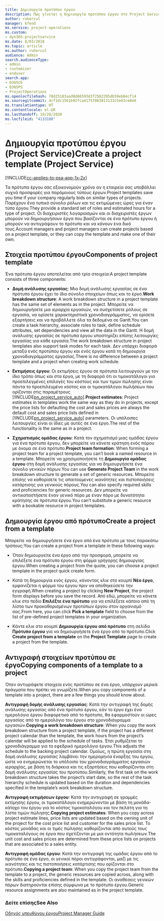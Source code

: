 ```yaml
---
title: Δημιουργία προτύπου έργου
description: Πώς γίνεται η δημιουργία προτύπου έργου στο Project Service
author: ruhercul
manager: kfend
ms.service: project-operations
ms.custom:
- dyn365-projectservice
ms.date: 8/03/2018
ms.topic: article
ms.author: ruhercul
audience: Admin
search.audienceType:
- admin
- customizer
- enduser
search.app:
- D365CE
- D365PS
- ProjectOperations
ms.openlocfilehash: 78d25183aad8d86593d3f2582295db59eb84cf14
ms.sourcegitcommit: 4cf1dc1561b92fca4175f0b3813133c5e63ce8e6
ms.translationtype: HT
ms.contentlocale: el-GR
ms.lasthandoff: 10/28/2020
ms.locfileid: "4133188"
---
```

# <a name="create-a-project-template-project-service"></a><span data-ttu-id="e4dc9-103">Δημιουργία προτύπου έργου (Project Service)</span><span class="sxs-lookup"><span data-stu-id="e4dc9-103">Create a project template (Project Service)</span></span>

[!INCLUDE[cc-applies-to-psa-app-1x-2x](../includes/cc-applies-to-psa-app-1x-2x.md)]

<span data-ttu-id="e4dc9-104">Τα πρότυπα έργου σάς εξοικονομούν χρόνο αν η εταιρεία σας υποβάλλει συχνά προσφορές για παρόμοιους τύπους έργων.</span><span class="sxs-lookup"><span data-stu-id="e4dc9-104">Project templates save you time if your company regularly bids on similar types of projects.</span></span> <span data-ttu-id="e4dc9-105">Παρέχουν ένα τυπικό σύνολο ρόλων και τις εκτιμώμενες ώρες για έναν τύπο έργου.</span><span class="sxs-lookup"><span data-stu-id="e4dc9-105">They provide a standard set of roles and estimated hours for a type of project.</span></span> <span data-ttu-id="e4dc9-106">Οι διαχειριστές λογαριασμών και οι διαχειριστές έργων μπορούν να δημιουργήσουν έργα που βασίζονται σε ένα πρότυπο έργου ή μπορούν να αντιγράψουν το πρότυπο και να κάνουν ένα δικό τους.</span><span class="sxs-lookup"><span data-stu-id="e4dc9-106">Account managers and project managers can create projects based on a project template, or they can copy the template and make one of their own.</span></span>  
  
## <a name="components-of-project-template"></a><span data-ttu-id="e4dc9-107">Στοιχεία προτύπου έργου</span><span class="sxs-lookup"><span data-stu-id="e4dc9-107">Components of project template</span></span>
 <span data-ttu-id="e4dc9-108">Ένα πρότυπο έργου αποτελείται από τρία στοιχεία:</span><span class="sxs-lookup"><span data-stu-id="e4dc9-108">A project template consists of three components:</span></span>  
  
- <span data-ttu-id="e4dc9-109">**Δομή ανάλυσης εργασίας**: Μια δομή ανάλυσης εργασίας σε ένα πρότυπο έργου έχει το ίδιο σύνολο στοιχείων όπως και το έργο.</span><span class="sxs-lookup"><span data-stu-id="e4dc9-109">**Work breakdown structure**: A work breakdown structure in a project template has the same set of elements as in the project.</span></span> <span data-ttu-id="e4dc9-110">Μπορείτε να δημιουργήσετε μια ιεραρχία εργασιών, να συσχετίσετε ρόλους σε εργασία, να ορίσετε χαρακτηριστικά χρονοδιαγράμματος, να ορίσετε εξαρτήσεις και να προβάλλετε όλα τα δεδομένα σε Gantt.</span><span class="sxs-lookup"><span data-stu-id="e4dc9-110">You can create a task hierarchy, associate roles to task, define schedule attributes, set dependencies and view all the data in the Gantt.</span></span> <span data-ttu-id="e4dc9-111">Η δομή ανάλυσης εργασίας σε πρότυπα έργου υποστηρίζει επίσης λειτουργίες εργασίας για κάθε εργασία.</span><span class="sxs-lookup"><span data-stu-id="e4dc9-111">The work breakdown structure in project templates also support task modes for each task.</span></span> <span data-ttu-id="e4dc9-112">Δεν υπάρχει διαφορά μεταξύ ενός προτύπου έργου και ενός έργου κατά τη δημιουργία χρονοδιαγράμματος εργασίας.</span><span class="sxs-lookup"><span data-stu-id="e4dc9-112">There is no difference between a project template and a project when creating work schedule.</span></span>  
  
- <span data-ttu-id="e4dc9-113">**Εκτιμήσεις έργου**: Οι εκτιμήσεις έργου σε πρότυπα λειτουργούν με τον ίδιο τρόπο όπως και στα έργα, με τη διαφορά ότι οι τιμοκατάλογοι για προεπιλεγμένες επιλογές του κόστους και των τιμών πώλησης είναι πάντα το προεπιλεγμένο κόστος και οι τιμοκατάλογοι πωλήσεων που ορίζονται στις παραμέτρους [!INCLUDE[pn_project_service_auto](../includes/pn-project-service-auto.md)].</span><span class="sxs-lookup"><span data-stu-id="e4dc9-113">**Project estimates**: Project estimates in templates work the same way as they do in projects, except the price lists for defaulting the cost and sales prices are always the default cost and sales price lists defined in [!INCLUDE[pn_project_service_auto](../includes/pn-project-service-auto.md)] parameters.</span></span> <span data-ttu-id="e4dc9-114">Οι υπόλοιπες λειτουργίες είναι οι ίδιες με αυτές σε ένα έργο.</span><span class="sxs-lookup"><span data-stu-id="e4dc9-114">The rest of the functionality is the same as in a project.</span></span>  
  
- <span data-ttu-id="e4dc9-115">**Σχηματισμός ομάδας έργου**: Κατά τον σχηματισμό μιας ομάδας έργου για ένα πρότυπο έργου, δεν μπορείτε να κάνετε κράτηση ενός πόρου με όνομα σε ένα πρότυπο.</span><span class="sxs-lookup"><span data-stu-id="e4dc9-115">**Project team formation**: When forming a project team for a project template, you can’t book a named resource in a template.</span></span> <span data-ttu-id="e4dc9-116">Μπορείτε να χρησιμοποιήσετε τη **Δημιουργία ομάδας έργου** στη δομή ανάλυσης εργασίας για να δημιουργήσετε ένα σύνολο γενικών πόρων.</span><span class="sxs-lookup"><span data-stu-id="e4dc9-116">You can use **Generate Project Team** in the work breakdown structure to generate a set of generic resources.</span></span> <span data-ttu-id="e4dc9-117">Μπορείτε επίσης να καθορίσετε τις απαιτούμενες ικανότητες και πιστοποιήσεις κατάρτισης για γενικούς πόρους.</span><span class="sxs-lookup"><span data-stu-id="e4dc9-117">You can also specify required skills and proficiencies for generic resources.</span></span> <span data-ttu-id="e4dc9-118">Δεν μπορείτε να αντικαταστήσετε έναν γενικό πόρο με έναν πόρο με δυνατότητα κράτησης σε πρότυπα έργου.</span><span class="sxs-lookup"><span data-stu-id="e4dc9-118">You can’t substitute a generic resource with a bookable resource in project templates.</span></span>  
  
## <a name="create-a-project-from-a-template"></a><span data-ttu-id="e4dc9-119">Δημιουργία έργου από πρότυπο</span><span class="sxs-lookup"><span data-stu-id="e4dc9-119">Create a project from a template</span></span>  
 <span data-ttu-id="e4dc9-120">Μπορείτε να δημιουργήσετε ένα έργο από ένα πρότυπο με τους παρακάτω τρόπους:</span><span class="sxs-lookup"><span data-stu-id="e4dc9-120">You can create a project from a template in these following ways:</span></span>  
  
-   <span data-ttu-id="e4dc9-121">Όταν δημιουργείτε ένα έργο από την προσφορά, μπορείτε να επιλέξετε ένα πρότυπο έργου στη φόρμα γρήγορης δημιουργίας έργου.</span><span class="sxs-lookup"><span data-stu-id="e4dc9-121">When creating a project from the quote, you can choose a project template in the project quick create form.</span></span>  
  
-   <span data-ttu-id="e4dc9-122">Κατά τη δημιουργία ενός έργου, κάνοντας κλικ στο κουμπί **Νέο έργο**, εμφανίζεται η φόρμα του έργου πριν να αποθηκεύσετε την εγγραφή.</span><span class="sxs-lookup"><span data-stu-id="e4dc9-122">When creating a project by clicking **New Project**, the project form displays before you save the record.</span></span> <span data-ttu-id="e4dc9-123">Από εδώ, μπορείτε να κάνετε κλικ στο πεδίο **Επιλέξτε ένα πρότυπο** για να επιλέξετε κάποιο από τη λίστα των προκαθορισμένων προτύπων έργου στον οργανισμό σας.</span><span class="sxs-lookup"><span data-stu-id="e4dc9-123">From here, you can click **Pick a template** field to choose from the list of pre-defined project templates in your organization.</span></span>  
  
-   <span data-ttu-id="e4dc9-124">Κάντε κλικ στο κουμπί **Δημιουργία έργου από πρότυπο** στη σελίδα **Πρότυπο έργου** για να δημιουργήσετε ένα έργο από το πρότυπο.</span><span class="sxs-lookup"><span data-stu-id="e4dc9-124">Click **Create project from a template** on the **Project Template** page to create a project from the template.</span></span>  
  
## <a name="copying-components-of-a-template-to-a-project"></a><span data-ttu-id="e4dc9-125">Αντιγραφή στοιχείων προτύπου σε έργο</span><span class="sxs-lookup"><span data-stu-id="e4dc9-125">Copying components of a template to a project</span></span>  
 <span data-ttu-id="e4dc9-126">Όταν αντιγράφετε στοιχεία ενός προτύπου σε ένα έργο, υπάρχουν μερικά πράγματα που πρέπει να γνωρίζετε.</span><span class="sxs-lookup"><span data-stu-id="e4dc9-126">When you copy components of a template into a project, there are a few things you should know about.</span></span>  
  
 <span data-ttu-id="e4dc9-127">**Αντιγραφή δομής ανάλυσης εργασίας**: Κατά την αντιγραφή της δομής ανάλυσης εργασίας από ένα πρότυπο έργου, εάν το έργο έχει ένα ημερολόγιο έργου διαφορετικό από το πρότυπο, θα εφαρμοστούν οι ώρες εργασίας από το ημερολόγιο του έργου στο χρονοδιάγραμμα εργασιών.</span><span class="sxs-lookup"><span data-stu-id="e4dc9-127">**Copying a work breakdown structure**: When you copy the work breakdown structure from a project template, if the project has a different project calendar than the template, the work hours from the project’s calendar will be applied to the schedule of tasks.</span></span> <span data-ttu-id="e4dc9-128">Έτσι ρυθμίζεται το χρονοδιάγραμμα για το εφεδρικό ημερολόγιο έργου.</span><span class="sxs-lookup"><span data-stu-id="e4dc9-128">This adjusts the schedule to the backing project calendar.</span></span> <span data-ttu-id="e4dc9-129">Ομοίως, η πρώτη εργασία στη δομή ανάλυσης εργασίας λαμβάνει την ημερομηνία έναρξης του έργου, ώστε να ενημερώνεται το υπόλοιπο του χρονοδιαγράμματος εργασιών ιεραρχίας, με βάση τη διάρκεια και τις εξαρτήσεις που καθορίζονται στη δομή ανάλυσης εργασίας του προτύπου.</span><span class="sxs-lookup"><span data-stu-id="e4dc9-129">Similarly, the first task on the work breakdown structure takes the project’s start date, so the rest of the task hierarchy schedule is updated based on the duration and dependencies specified in the template’s work breakdown structure.</span></span>  
  
 <span data-ttu-id="e4dc9-130">**Αντιγραφή εκτιμήσεων έργου**: Κατά την αντιγραφή σε γραμμές εκτίμησης έργου, οι τιμοκατάλογοι ενημερώνονται με βάση τη μονάδα-κάτοχο του έργου για το κόστος τιμοκαταλόγου και τον πελάτη για τη λίστα τιμών πώλησης.</span><span class="sxs-lookup"><span data-stu-id="e4dc9-130">**Copying project estimates**: When you copy across project estimate lines, price lists are updated based on the owning unit of the project for the cost price list and customer for the sales price list.</span></span> <span data-ttu-id="e4dc9-131">Το κόστος μονάδας και οι τιμές πώλησης καθορίζονται από αυτούς τους τιμοκαταλόγους σε έργα που σχετίζονται με μια οντότητα πωλήσεων.</span><span class="sxs-lookup"><span data-stu-id="e4dc9-131">The unit cost and sales prices are determined from these price lists on projects that are associated to a sales entity.</span></span>  
  
 <span data-ttu-id="e4dc9-132">**Αντιγραφή ομάδας έργου**: Κατά την αντιγραφή της ομάδας έργου από το πρότυπο σε ένα έργο, οι γενικοί πόροι αντιγράφονται, μαζί με τις ικανότητες και τις πιστοποιήσεις κατάρτισης που ορίζονται στο πρότυπο.</span><span class="sxs-lookup"><span data-stu-id="e4dc9-132">**Copying a project team**: When you copy the project team from the template to a project, the generic resources are copied across, along with the skills and proficiencies defined in the template.</span></span> <span data-ttu-id="e4dc9-133">Οι αναθέσεις γενικών πόρων διατηρούνται επίσης σύμφωνα με το πρότυπο έργου.</span><span class="sxs-lookup"><span data-stu-id="e4dc9-133">Generic resource assignments are also maintained as in the project template.</span></span>  
  
### <a name="see-also"></a><span data-ttu-id="e4dc9-134">Δείτε επίσης</span><span class="sxs-lookup"><span data-stu-id="e4dc9-134">See Also</span></span>  
 [<span data-ttu-id="e4dc9-135">Οδηγός υπευθύνου έργου</span><span class="sxs-lookup"><span data-stu-id="e4dc9-135">Project Manager Guide</span></span>](../psa/project-manager-guide.md)
